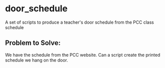 # door_schedule

A set of scripts to produce a teacher's door schedule from the PCC class schedule

## Problem to Solve:

We have the schedule from the PCC website. Can a script create the printed schedule we hang on the door.
